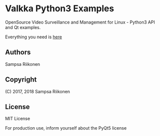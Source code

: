 # Valkka Python3 Examples

OpenSource Video Surveillance and Management for Linux - Python3 API and Qt examples.

Everything you need is [here](https://elsampsa.github.io/valkka-examples/)

## Authors
Sampsa Riikonen

## Copyright
(C) 2017, 2018 Sampsa Riikonen

## License
MIT License

For production use, inform yourself about the PyQt5 license
